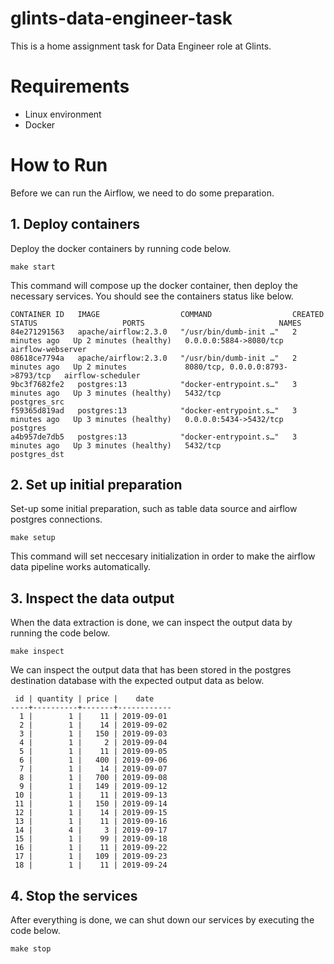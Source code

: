 # glints-data-engineer-task
This is a home assignment task for Data Engineer role at Glints.

# Requirements
* Linux environment
* Docker

# How to Run
Before we can run the Airflow, we need to do some preparation.

## 1. Deploy containers
Deploy the docker containers by running code below.

    make start

This command will compose up the docker container, then deploy the necessary services. You should see the containers status like below.

    CONTAINER ID   IMAGE                  COMMAND                  CREATED         STATUS                   PORTS                              NAMES
    84e271291563   apache/airflow:2.3.0   "/usr/bin/dumb-init …"   2 minutes ago   Up 2 minutes (healthy)   0.0.0.0:5884->8080/tcp             airflow-webserver
    08618ce7794a   apache/airflow:2.3.0   "/usr/bin/dumb-init …"   2 minutes ago   Up 2 minutes             8080/tcp, 0.0.0.0:8793->8793/tcp   airflow-scheduler
    9bc3f7682fe2   postgres:13            "docker-entrypoint.s…"   3 minutes ago   Up 3 minutes (healthy)   5432/tcp                           postgres_src
    f59365d819ad   postgres:13            "docker-entrypoint.s…"   3 minutes ago   Up 3 minutes (healthy)   0.0.0.0:5434->5432/tcp             postgres
    a4b957de7db5   postgres:13            "docker-entrypoint.s…"   3 minutes ago   Up 3 minutes (healthy)   5432/tcp                           postgres_dst

## 2. Set up initial preparation
Set-up some initial preparation, such as table data source and airflow postgres connections.

    make setup

This command will set neccesary initialization in order to make the airflow data pipeline works automatically.

## 3. Inspect the data output
When the data extraction is done, we can inspect the output data by running the code below.

    make inspect

We can inspect the output data that has been stored in the postgres destination database with the expected output data as below.

     id | quantity | price |    date    
    ----+----------+-------+------------
      1 |        1 |    11 | 2019-09-01
      2 |        1 |    14 | 2019-09-02
      3 |        1 |   150 | 2019-09-03
      4 |        1 |     2 | 2019-09-04
      5 |        1 |    11 | 2019-09-05
      6 |        1 |   400 | 2019-09-06
      7 |        1 |    14 | 2019-09-07
      8 |        1 |   700 | 2019-09-08
      9 |        1 |   149 | 2019-09-12
     10 |        1 |    11 | 2019-09-13
     11 |        1 |   150 | 2019-09-14
     12 |        1 |    14 | 2019-09-15
     13 |        1 |    11 | 2019-09-16
     14 |        4 |     3 | 2019-09-17
     15 |        1 |    99 | 2019-09-18
     16 |        1 |    11 | 2019-09-22
     17 |        1 |   109 | 2019-09-23
     18 |        1 |    11 | 2019-09-24

## 4. Stop the services
After everything is done, we can shut down our services by executing the code below.

    make stop